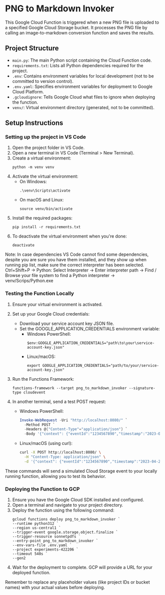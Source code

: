 # PNG to Markdown Invoker

This Google Cloud Function is triggered when a new PNG file is uploaded to a specified Google Cloud Storage bucket. It processes the PNG file by calling an image-to-markdown conversion function and saves the results.

## Project Structure

- `main.py`: The main Python script containing the Cloud Function code.
- `requirements.txt`: Lists all Python dependencies required for the project.
- `.env`: Contains environment variables for local development (not to be committed to version control).
- `.env.yaml`: Specifies environment variables for deployment to Google Cloud Platform.
- `.gcloudignore`: Tells Google Cloud what files to ignore when deploying the function.
- `venv/`: Virtual environment directory (generated, not to be committed).

## Setup Instructions

### Setting up the project in VS Code

1. Open the project folder in VS Code.
2. Open a new terminal in VS Code (Terminal > New Terminal).
3. Create a virtual environment:
   ```
   python -m venv venv
   ```
4. Activate the virtual environment:
   - On Windows:
     ```
     .\venv\Scripts\activate
     ```
   - On macOS and Linux:
     ```
     source venv/bin/activate
     ```
5. Install the required packages:
   ```
   pip install -r requirements.txt
   ```
6. To deactivate the virtual environment when you're done:
   ```
   deactivate
   ```

Note: In case dependencies VS Code cannot find some dependencies, despite you are sure you have them installed, and they show up when running pip list, make sure the correct interpreter has been selected. Ctrl+Shift+P -> Python: Select Interpreter -> Enter interpreter path -> Find / Browse your file system to find a Python interpreter -> venv/Scrips/Python.exe

### Testing the Function Locally

1. Ensure your virtual environment is activated.
2. Set up your Google Cloud credentials:
   - Download your service account key JSON file.
   - Set the GOOGLE_APPLICATION_CREDENTIALS environment variable:
     - Windows PowerShell:
       ```
       $env:GOOGLE_APPLICATION_CREDENTIALS="path\to\your\service-account-key.json"
       ```
     - Linux/macOS:
       ```
       export GOOGLE_APPLICATION_CREDENTIALS="path/to/your/service-account-key.json"
       ```
3. Run the Functions Framework:
   ```
   functions-framework --target png_to_markdown_invoker --signature-type cloudevent
   ```
4. In another terminal, send a test POST request:

   - Windows PowerShell:
     ```powershell
     Invoke-WebRequest -Uri "http://localhost:8080/" `
       -Method POST `
       -Headers @{"Content-Type"="application/json"} `
       -Body '{"context": {"eventId":"1234567890","timestamp":"2023-04-23T07:00:00Z","eventType":"google.storage.object.finalize","resource":{"service":"storage.googleapis.com","name":"projects/_/buckets/sonnetpdfs/objects/3c64b0ab04ce0d54/png/page010.png"}},"data": {"bucket": "sonnetpdfs","name": "3c64b0ab04ce0d54/png/page010.png"}}'
     ```

   - Linux/macOS (using curl):
     ```bash
     curl -X POST http://localhost:8080/ \
       -H "Content-Type: application/json" \
       -d '{"context": {"eventId":"1234567890","timestamp":"2023-04-23T07:00:00Z","eventType":"google.storage.object.finalize","resource":{"service":"storage.googleapis.com","name":"projects/_/buckets/sonnetpdfs/objects/3c64b0ab04ce0d54/png/page010.png"}},"data": {"bucket": "sonnetpdfs","name": "3c64b0ab04ce0d54/png/page010.png"}}'
     ```

These commands will send a simulated Cloud Storage event to your locally running function, allowing you to test its behavior.

### Deploying the Function to GCP

1. Ensure you have the Google Cloud SDK installed and configured.
2. Open a terminal and navigate to your project directory.
3. Deploy the function using the following command:
   ```
   gcloud functions deploy png_to_markdown_invoker `
   --runtime python312 `
   --region us-central1 `
   --trigger-event google.storage.object.finalize `
   --trigger-resource sonnetpdfs `
   --entry-point png_to_markdown_invoker `
   --env-vars-file .env.yaml `
   --project experiments-422206 `
   --timeout 540s `
   --gen2
   ```
4. Wait for the deployment to complete. GCP will provide a URL for your deployed function.

Remember to replace any placeholder values (like project IDs or bucket names) with your actual values before deploying.
